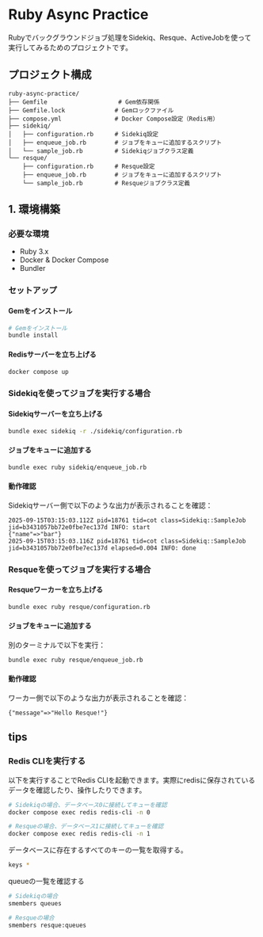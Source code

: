 # Ruby Async Practice

Rubyでバックグラウンドジョブ処理をSidekiq、Resque、ActiveJobを使って実行してみるためのプロジェクトです。

## プロジェクト構成

```
ruby-async-practice/
├── Gemfile                    # Gem依存関係
├── Gemfile.lock              # Gemロックファイル
├── compose.yml               # Docker Compose設定（Redis用）
├── sidekiq/
│   ├── configuration.rb      # Sidekiq設定
│   ├── enqueue_job.rb        # ジョブをキューに追加するスクリプト
│   └── sample_job.rb         # Sidekiqジョブクラス定義
└── resque/
    ├── configuration.rb      # Resque設定
    ├── enqueue_job.rb        # ジョブをキューに追加するスクリプト
    └── sample_job.rb         # Resqueジョブクラス定義
```

## 1. 環境構築

### 必要な環境
- Ruby 3.x
- Docker & Docker Compose
- Bundler

### セットアップ
#### Gemをインストール
```bash
# Gemをインストール
bundle install
```

#### Redisサーバーを立ち上げる

```bash
docker compose up
```

### Sidekiqを使ってジョブを実行する場合
#### Sidekiqサーバーを立ち上げる

```bash
bundle exec sidekiq -r ./sidekiq/configuration.rb
```

#### ジョブをキューに追加する

```bash
bundle exec ruby sidekiq/enqueue_job.rb
```

#### 動作確認
Sidekiqサーバー側で以下のような出力が表示されることを確認：

```
2025-09-15T03:15:03.112Z pid=18761 tid=cot class=Sidekiq::SampleJob jid=b3431057bb72e0fbe7ec137d INFO: start
{"name"=>"bar"}
2025-09-15T03:15:03.116Z pid=18761 tid=cot class=Sidekiq::SampleJob jid=b3431057bb72e0fbe7ec137d elapsed=0.004 INFO: done
```

### Resqueを使ってジョブを実行する場合
#### Resqueワーカーを立ち上げる

```bash
bundle exec ruby resque/configuration.rb
```

#### ジョブをキューに追加する

別のターミナルで以下を実行：

```bash
bundle exec ruby resque/enqueue_job.rb
```

#### 動作確認
ワーカー側で以下のような出力が表示されることを確認：

```
{"message"=>"Hello Resque!"}
```

## tips
### Redis CLIを実行する
以下を実行することでRedis CLIを起動できます。実際にredisに保存されているデータを確認したり、操作したりできます。

```bash
# Sidekiqの場合、データベース0に接続してキューを確認
docker compose exec redis redis-cli -n 0

# Resqueの場合、データベース1に接続してキューを確認
docker compose exec redis redis-cli -n 1
```

データベースに存在するすべてのキーの一覧を取得する。
```bash
keys *
```

queueの一覧を確認する
```bash
# Sidekiqの場合
smembers queues

# Resqueの場合
smembers resque:queues
```
